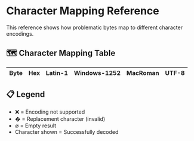 # Character Mapping Reference

This reference shows how problematic bytes map to different character encodings.

## 🗺️ Character Mapping Table

| Byte | Hex | Latin-1 | Windows-1252 | MacRoman | UTF-8 |
|------|-----|---------|---------------|----------|-------|

## 📋 Legend

- ❌ = Encoding not supported
- � = Replacement character (invalid)
- ∅ = Empty result
- Character shown = Successfully decoded
